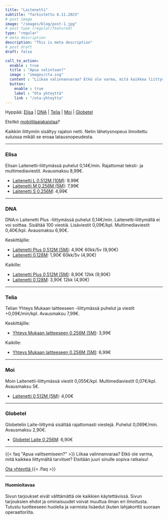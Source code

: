 ```yaml
---
title: "Laitenetti"
subtitle: "Tarkistettu 6.11.2023"
# post image
image: "/images/blog/post-1.jpg"
# post type (regular/featured)
type: "regular"
# meta description
description: "This is meta description"
# post draft
draft: false

call_to_action:
  enable : true
  title : "Apua valintaan?"
  image : "images/cta.svg"
  content : "Liikaa valinnanvaraa? Etkö ole varma, mitä kaikkea liittymältä tarvitset? Etsitään juuri sinulle sopiva ratkaisu!"
  button:
    enable : true
    label : "Ota yhteyttä"
    link : "/ota-yhteytta"
---
```


<!--


*    *   ** * * * * *** * * * * *** *** *** *** ***   *** *
*   * * *   * * * *  *  * * * * * *  *  * * * * * *   *   *
*   ***  *  **  * *  *  **  * * * *  *  * * * * * *   **  *
*   * *   * * * * *  *  * * * * * *  *  * * * * * *   *   *
*** * * **  * * ***  *  * * *** * *  *  *** *** * * * *   *

Tervetuloa lukemaan koodia!

Täältä saattaa löytää vanhentuneita tarjouksia, tuskinpa muuta ihmeellistä.

Ideoita saa lähettää laskutkuntoon.fi/ota-yhteytta.


-->

<!--
<i title="Hinta noussut" class="fas fa-chevron-up" style="color:crimson"></i>
<i title="Hinta laskenut" class="fas fa-chevron-down" style="color:green"></i>
<i title="Arvo noussut" class="fas fa-chevron-up" style="color:green"></i>
<i title="Arvo laskenut" class="fas fa-chevron-down" style="color:crimson"></i>
-->
Hyppää: [Elisa](#elisa) | [DNA](#dna) | [Telia](#telia) | [Moi](#moi) | [Globetel](#globetel)

Etsitkö [mobiililaajakaistaa](/liittymat/netti)?

Kaikkiin liittymiin sisältyy rajaton netti. Netin lähetysnopeus ilmoitettu suluissa mikäli se eroaa latausnopeudesta.

<hr>

<a name="elisa"></a>
### Elisa

Elisan Laitenetti-liittymässä puhelut 0,14€/min. Rajattomat teksti- ja multimediaviestit. Avausmaksu 8,99€.

* [Laitenetti L 0,512M (10M)][EL]: 9,99€
* [Laitenetti M 0,256M (5M)][EL]: 7,99€
* [Laitenetti S 0,256M][EL]: 4,99€

[EL]: https://elisa.fi/laitesim
[ELT]: https://elisa.fi/kauppa/tarjoukset#services

<hr>

<a name="dna"></a>
### DNA

DNA:n Laitenetti Plus -liittymässä puhelut 0,14€/min. Laitenetti-liittymällä ei voi soittaa. Sisältää 100 viestiä. Lisäviestit 0,09€/kpl. Multimediaviestit 0,40€/kpl. Avausmaksu 6,90€.

Keskittäjille:
* [Laitenetti Plus 0,512M (5M)][d1]: 4,90€ 60kk/5v (9,90€)
* [Laitenetti 0,128M][d2]: 1,90€ 60kk/5v (4,90€)

Kaikille:
* [Laitenetti Plus 0,512M (5M)][d3]: 8,90€ 12kk (9,90€)
* [Laitenetti 0,128M][d4]: 3,90€ 12kk (4,90€)

[dl1]: https://kauppa4.dna.fi/c/DNA-Laitenetti-Plus/p/QDS00002
[dl2]: https://kauppa4.dna.fi/c/DNA-Laitenetti/p/QDS00001
[dl3]: https://kauppa4.dna.fi/c/DNA-Laitenetti-Plus/p/MCAMP-QDS00002
[dl4]: https://kauppa4.dna.fi/c/DNA-Laitenetti/p/MCAMP-QDS00001
[d1]: https://kauppa.dna.fi/liittymat/mobiililaajakaistat/dna-laitenetti-plus/s/MCAMP-QDS00002
[d2]: https://kauppa4.dna.fi/c/DNA-Laitenetti/p/MCAMP-QDS00001
[d3]: https://kauppa.dna.fi/liittymat/mobiililaajakaistat/dna-laitenetti-plus/s/QDS00002
[d4]: https://kauppa.dna.fi/liittymat/mobiililaajakaistat/dna-laitenetti/s/QDS00001

<hr>

<a name="telia"></a>
### Telia

Telian Yhteys Mukaan laitteeseen -liittymässä puhelut ja viestit +0,09€/min/kpl. Avausmaksu 7,99€.

Keskittäjille:
* [Yhteys Mukaan laitteeseen 0,256M (5M)][tl2m-keski]: 3,99€

Kaikille:
* [Yhteys Mukaan laitteeseen 0,256M (5M)][tl2m]: 6,99€

[tl2m-keski]: https://kauppa.telia.fi/yksityisille/tuotteet/liittyma.aspx?Subscription=Data&Plan=YhteysLaitteeseenKeskittajalle

[tl5m]: https://kauppa.telia.fi/yksityisille/tuotteet/liittyma.aspx?Subscription=Voice&Plan=RajatonLite05M

[tl2m]: https://kauppa.telia.fi/yksityisille/tuotteet/liittyma.aspx?Subscription=Data&Plan=YhteysLaitteeseen

[TL]: https://www.telia.fi/kauppa/liittymat/laitenetti

<hr>

<a name="moi"></a>
### Moi

Moin Laitenetti-liittymässä viestit 0,055€/kpl. Multimediaviestit 0,07€/kpl. Avausmaksu 5€.

* [Laitenetti 0,512M (5M)][ML]: 4,00€

[ML]: https://www.moi.fi/laitenetti

<hr>

<a name="globetel"></a>
### Globetel

Globetelin Laite-liittymä sisältää rajattomasti viestejä. Puhelut 0,069€/min. Avausmaksu 2,90€.

* [Globetel Laite 0,256M][GL]: 6,90€

[GL]: https://globetel.fi/tilaa-liittyma?liittyma=globetel-laite

<hr>

{{< faq "Apua valitsemiseen?" >}}
Liikaa valinnanvaraa? Etkö ole varma, mitä kaikkea liittymältä tarvitset? Etsitään juuri sinulle sopiva ratkaisu!

[Ota yhteyttä <i class="fas fa-arrow-right"></i>](/ota-yhteytta)
{{< /faq >}}

<hr>

#### Huomioitavaa

Sivun tarjoukset eivät välttämättä ole kaikkien käytettävissä. Sivun tarjouksien ehdot ja ominaisuudet voivat muuttua ilman eri ilmoitusta. Tutustu tuotteeseen huolella ja varmista lisäedut (kuten lahjakortti) suoraan operaattorilta.
